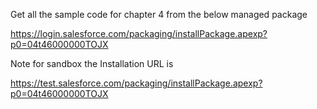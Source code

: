 Get all the sample code for chapter 4 from the below managed package

https://login.salesforce.com/packaging/installPackage.apexp?p0=04t46000000TOJX

Note for sandbox the Installation URL is 

https://test.salesforce.com/packaging/installPackage.apexp?p0=04t46000000TOJX
